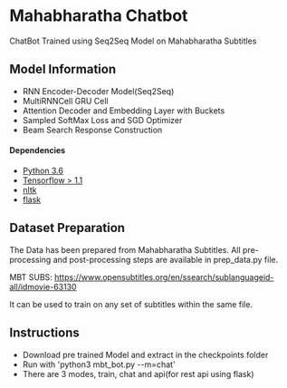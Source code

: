 # Mahabharatha Chatbot
ChatBot Trained using Seq2Seq Model on Mahabharatha Subtitles

## Model Information
* RNN Encoder-Decoder Model(Seq2Seq)
* MultiRNNCell GRU Cell
* Attention Decoder and Embedding Layer with Buckets
* Sampled SoftMax Loss and SGD Optimizer
* Beam Search Response Construction

#### Dependencies
* [Python 3.6](https://www.python.org)
* [Tensorflow > 1.1](https://www.tensorflow.org/)
* [nltk](https://pypi.python.org/pypi/nltk)
* [flask](http://flask.pocoo.org/)

## Dataset Preparation

The Data has been prepared from Mahabharatha Subtitles.
All pre-processing and post-processing steps are available in prep_data.py file.

MBT SUBS: https://www.opensubtitles.org/en/ssearch/sublanguageid-all/idmovie-63130 

It can be used to train on any set of subtitles within the same file.

## Instructions
* Download pre trained Model and extract in the checkpoints folder  
* Run with 'python3 mbt_bot.py --m=chat'  
* There are 3 modes, train, chat and api(for rest api using flask)  